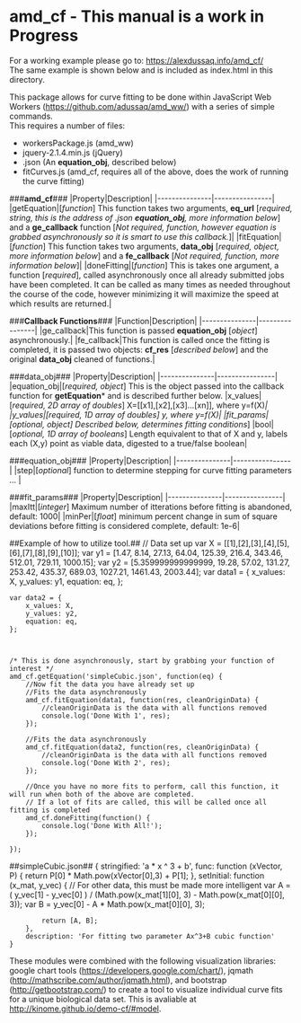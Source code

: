 # amd_cf - This manual is a work in Progress

For a working example please go to: https://alexdussaq.info/amd_cf/<br />
The same example is shown below and is included as index.html in this directory.

This package allows for curve fitting to be done within JavaScript Web Workers (https://github.com/adussaq/amd_ww/) with a series of simple commands. <br />This requires a number of files:
* workersPackage.js (amd_ww)
* jquery-2.1.4.min.js (jQuery)
* .json (An **equation_obj**, described below)
* fitCurves.js (amd_cf, requires all of the above, does the work of running the curve fitting)

###**amd_cf**###
|Property|Description|
|---------------|----------------|
|getEquation|[*function*] This function takes two arguments, **eq_url** [*required, string, this is the address of .json __equation_obj__, more information below*] and a **ge_callback** function [*Not required, function, however equation is grabbed asynchronously so it is smart to use this callback.*]|
|fitEquation|[*function*] This function takes two arguments, **data_obj** [*required, object, more information below*] and a **fe_callback** [*Not required, function, more information below*]|
|doneFitting|[*function*] This is takes one argument, a function [*required*], called asynchronously once all already submitted jobs have been completed. It can be called as many times as needed throughout the course of the code, however minimizing it will maximize the speed at which results are returned.|

###**Callback Functions**###
|Function|Description|
|---------------|----------------|
|ge_callback|This function is passed **equation_obj** [*object*] asynchronously.|
|fe_callback|This function is called once the fitting is completed, it is passed two objects: **cf_res** [*described below*] and the original **data_obj** cleaned of functions.|


###data_obj###
|Property|Description|
|---------------|----------------|
|equation_obj|[*required, object*] This is the object passed into the callback function for **getEquation*** and is described further below.
|x_values|[*required, 2D array of doubles*] X=[[x1],[x2],[x3]...[xn]], where y=f(X)*|
|y_values|[*required, 1D array of doubles*] y, where y=f(X)|
|fit_params|[*optional, object*] Described below, determines fitting conditions*]
|bool|[*optional, 1D array of booleans*] Length equivalent to that of X and y, labels each (X,y) point as viable data, digested to a true/false boolean|

###equation_obj###
|Property|Description|
|---------------|----------------|
|step|[*optional*] function to determine stepping for curve fitting parameters ... |

###fit_params###
|Property|Description|
|---------------|----------------|
|maxItt|[*integer*] Maximum number of itterations before fitting is abandoned, default: 1000|
|minPer|[*float*] minimum percent change in sum of square deviations before fitting is considered complete, default: 1e-6|

##Example of how to utilize tool.##
    // Data set up
       var X = [[1],[2],[3],[4],[5],[6],[7],[8],[9],[10]];
       var y1 = [1.47, 8.14, 27.13, 64.04, 125.39, 216.4, 343.46, 512.01, 729.11, 1000.15];
       var y2 = [5.359999999999999, 19.28, 57.02, 131.27, 253.42, 435.37, 689.03, 1027.21, 1461.43, 2003.44];
    var data1 = {
        x_values: X,
        y_values: y1,
        equation: eq,
    };

    var data2 = {
        x_values: X,
        y_values: y2,
        equation: eq,
    };



    /* This is done asynchronously, start by grabbing your function of interest */
    amd_cf.getEquation('simpleCubic.json', function(eq) {
        //Now fit the data you have already set up
        //Fits the data asynchronously
        amd_cf.fitEquation(data1, function(res, cleanOriginData) {
            //cleanOriginData is the data with all functions removed
            console.log('Done With 1', res);
        });

        //Fits the data asynchronously
        amd_cf.fitEquation(data2, function(res, cleanOriginData) {
            //cleanOriginData is the data with all functions removed
            console.log('Done With 2', res);
        });

        //Once you have no more fits to perform, call this function, it will run when both of the above are completed.
        // If a lot of fits are called, this will be called once all fitting is completed
        amd_cf.doneFitting(function() {
            console.log('Done With All!');
        });
        
    });

##simpleCubic.json##
    {
        stringified: 'a * x ^ 3 + b',
        func: function (xVector, P) {
            return P[0] * Math.pow(xVector[0],3) + P[1];
        },
        setInitial: function (x_mat, y_vec) {
            // For other data, this must be made more intelligent
            var A = ( y_vec[1] - y_vec[0] ) / (Math.pow(x_mat[1][0], 3) - Math.pow(x_mat[0][0], 3));
            var B = y_vec[0] - A * Math.pow(x_mat[0][0], 3);

            return [A, B];
        },
        description: 'For fitting two parameter Ax^3+B cubic function'
    }

These modules were combined with the following visualization libraries: google chart tools (https://developers.google.com/chart/), jqmath (http://mathscribe.com/author/jqmath.html), and bootstrap (http://getbootstrap.com/) to create a tool to visualize individual curve fits for a unique biological data set. This is avaliable at http://kinome.github.io/demo-cf/#model.
